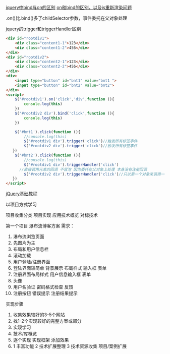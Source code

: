 [jquery中bind与on的区别](https://blog.csdn.net/hushilin001/article/details/77182139)
[on和bind的区别，以及js重新渲染问题](https://www.cnblogs.com/Toby-hou/p/7927675.html)

.on()比.bind()多了childSelector参数，事件委托在父对象处理

[jquery的trigger和triggerHandler区别](https://blog.csdn.net/liangklfang/article/details/46771769)

```html
<div id="rootdiv1">
	<div class="content1-1">123</div>
	<div class="content1-2">456</div>
</div>
<div id="rootdiv2">
	<div class="content2-1">123</div>
	<div class="content2-2">456</div>
</div>
<div>
	<input type="button" id="bnt1" value="bnt1 ">
	<input type="button" id="bnt2" value="bnt2">
</div>
<script>
    $('#rootdiv1').on('click','div',function (){
    	console.log(this)
    })
    $('#rootdiv2 div').bind('click',function (){
    	console.log(this)
    })

    $('#bnt1').click(function (){
		//console.log(this)
    	$('#rootdiv1 div').trigger('click')//触发所有标签事件
     	$('#rootdiv2 div').trigger('click')//触发所有标签事件
   })
    $('#bnt2').click(function (){
		//console.log(this)
    	$('#rootdiv1 div').triggerHandler('click')
      //直接调用元素的回调 不冒泡 因为委托在父对象上处理 本身没有注册回调
     	$('#rootdiv2 div').triggerHandler('click')//只以第一个对象来调用一次
   })
</script>
```

[jQuery基础教程](https://segmentfault.com/a/1190000016538471)

以项目方式学习

项目收集分类
项目实现 应用技术概览 对标技术

第一个项目 瀑布流博客方案
需求：
1. 瀑布流浏览页面
 1. 先图片为主
 2. 布局和用户信息栏
 3. 滚动加载
2. 用户登陆/注册界面
 1. 登陆界面较简单 背景展示 布局样式 输入框 表单
 2. 注册界面布局样式 用户信息输入框 表单
 3. 头像
 4. 用户名验证 密码格式检查 反馈
 5. 注册按钮 错误提示 注册结果提示

实现步骤
1. 收集效果较好的3-5个网站
2. 找1-2个实现较好的完整方案或部分
3. 实现学习
4. 技术/库概览
5. 逐个实现 实现框架 添加效果
6. 1 丰富功能 2 技术扩展整理 3 技术资源收集 项目/案例扩展
